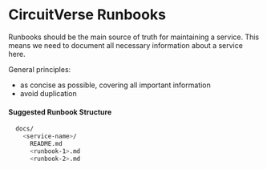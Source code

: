 # CircuitVerse Runbooks

Runbooks should be the main source of truth for maintaining a service. This
means we need to document all necessary information about a service here.

General principles:
- as concise as possible, covering all important information
- avoid duplication

#### Suggested Runbook Structure
```bash
  docs/
    <service-name>/
      README.md         
      <runbook-1>.md
      <runbook-2>.md
```
